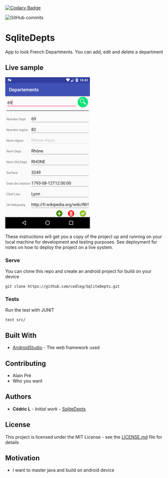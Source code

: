 [![Codacy Badge](https://api.codacy.com/project/badge/Grade/66b75fc0775b46b1a65ef64de2c8cacf)](https://www.codacy.com/app/cedleg/SqliteDepts?utm_source=github.com&amp;utm_medium=referral&amp;utm_content=cedleg/SqliteDepts&amp;utm_campaign=Badge_Grade)

![GitHub commits](https://img.shields.io/github/commits-since/SubtitleEdit/subtitleedit/3.4.7.svg)

# SqliteDepts

App to look French Departments. You can add, edit and delete a department

## Live sample

![Screenshot Android](https://raw.githubusercontent.com/sldevand/Departements/master/screenshots/Departements%20Found.png)

These instructions will get you a copy of the project up and running on your local machine for development and testing purposes. See deployment for notes on how to deploy the project on a live system.

### Serve

You can clone this repo and create an android project for build on your device
```
git clone https://github.com/cedleg/SqliteDepts.git
```

### Tests

Run the test with JUNIT
```
test src/
```

## Built With

* [AndroidStudio](http://www.dropwizard.io/1.0.2/docs/) - The web framework used

## Contributing

* Alain Pré
* Who you want

## Authors

* **Cédric L** - *Initial work* - [SqliteDepts](https://github.com/PurpleBooth)

## License

This project is licensed under the MIT License - see the [LICENSE.md](LICENSE.md) file for details

## Motivation

* I want to master java and build on android device
